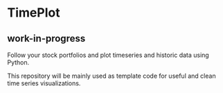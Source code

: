 # TimePlot

## work-in-progress

Follow your stock portfolios and plot timeseries and historic data using Python.

This repository will be mainly used as template code for useful and clean time series visualizations.
